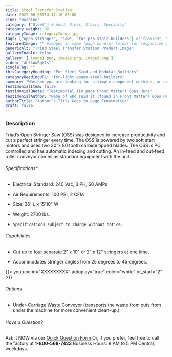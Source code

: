 ```yaml
---
title: Steel Transfer Station
date: 2022-08-08T14:17:16-05:00
kind: "machine"
category: ["Steel"] # Wood, Steel, Stairs, Specialty"
category_weight: 02
categoryImage: categoryImage.jpg
tags: ["open stringer", "saw", "for-pro-stair-builders"] #["framing", "table", "mobile", "stick-builder" "shed-builder"]
featuredImage: "" #images in same (page bundle) folder for responsive processing
genericAlt: "Triad Steel Transfer Station Product Image"
galleryEnable: false
gallery: [ image1.png, image2.png, image3.png ]
video: "4LlkAuRqX7s"
singleTag: ""
thisCategoryHeading: "For Steel Stud and Modular Builders"
categoryHeadingURL: "for-light-gauge-steel-builders"
summary: "Whether you are looking for a simple component machine, or an entire modular line, Triad surely has just what you need."
testimonialItem: false
testimonialQuote: "Testimonial (in page Front Matter) Goes Here"
testimonialAuthor: "Name of who said it (found in Front Matter) Goes Here"
authorTitle: "Author's Title Goes in page Frontmatter"
draft: false
---
```


### Description

Triad’s Open Stringer Saw (OSS) was designed to increase productivity and cut a perfect stringer every time. The OSS is powered by two soft start motors and uses two 30”x 80 tooth carbide tipped blades. The OSS is PC controlled and has automatic indexing and cutting. An in-feed and out-feed roller conveyor comes as standard equipment with the unit.

###### Specifications*

- Electrical Standard: 240 Vac, 3 PH, 60 AMPs

- Air Requirements: 100 PSI, 2 CFM

- Size: 36' L x 15'10" W

- Weight: 2700 lbs.

- `Specifications subject to change without notice.`

###### Capabilities

- Cut up to four separate 2" x 10" or 2" x 12" stringers at one time.

- Accommodates stringer angles from 25 degrees to 45 degrees.

{{< youtube id="XXXXXXXXX" autoplay="true" color="white" yt_start="2" >}}

###### Options

- Under-Carriage Waste Conveyor (transports the waste from cuts from under the machine for more convenient clean-up.)

###### Have a Question?

Ask it NOW via our [Quick Question Form](#qq)
Or, if you prefer, feel free to call the factory at **1-800-568-7423** Business Hours: 8 AM to 5 PM Central, weekdays.
